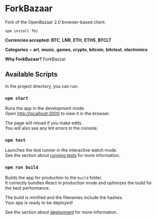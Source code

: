 # ForkBazaar
Fork of the OpenBazaar 2.0 browser-based client.

``npm install fbz``

**Currencies accepted:** **BTC**, **LNR**, **ETH**, **ETHS**, **BTCLT**

**Categories** = **art**, **music**, **games**, **crypto**, **bitcoin**, **bitclout**, **electronics**

**Why ForkBazaar?** ForkBazzar 

## Available Scripts

In the project directory, you can run:

### `npm start`

Runs the app in the development mode.<br>
Open [http://localhost:3000](http://localhost:3000) to view it in the browser.

The page will reload if you make edits.<br>
You will also see any lint errors in the console.

### `npm test`

Launches the test runner in the interactive watch mode.<br>
See the section about [running tests](https://facebook.github.io/create-react-app/docs/running-tests) for more information.

### `npm run build`

Builds the app for production to the `build` folder.<br>
It correctly bundles React in production mode and optimizes the build for the best performance.

The build is minified and the filenames include the hashes.<br>
Your app is ready to be deployed!

See the section about [deployment](https://facebook.github.io/create-react-app/docs/deployment) for more information.
